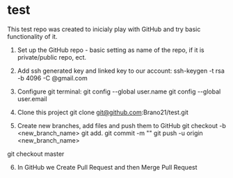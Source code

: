 # test
This test repo was created to inicialy play with GitHub and try basic functionality of it.

1. Set up the GitHub repo - basic setting as name of the repo, if it is private/public repo, ect.

2. Add ssh generated key and linked key to our account:
ssh-keygen -t rsa -b 4096 -C <email>@gmail.com

3. Configure git terminal:
    git config --global user.name <username>
    git config --global user.email <email>

4. Clone this project
git clone git@github.com:Brano21/test.git

5. Create new branches, add files and push them to GitHub
git checkout -b <new_branch_name>
git add.
git commit -m "<commit>"
git push -u origin <new_branch_name>

git checkout master

6. In GitHub we Create Pull Request and then Merge Pull Request